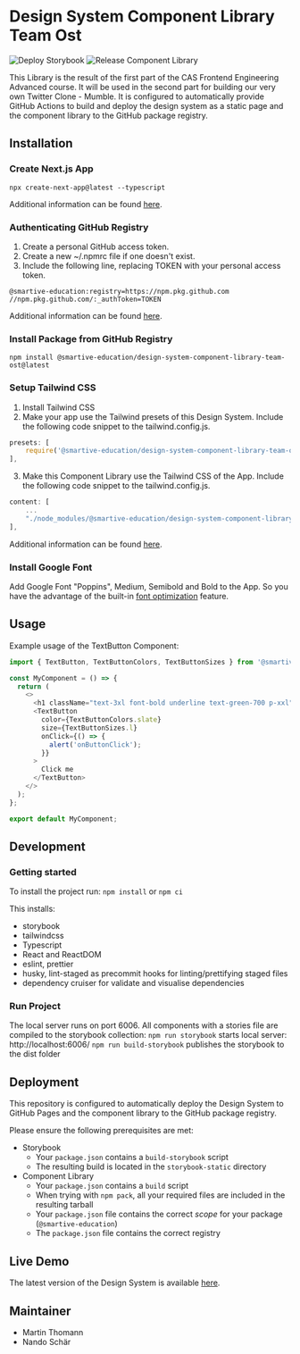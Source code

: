 # Design System Component Library Team Ost

![Deploy Storybook](https://github.com/smartive-education/design-system-component-library-team-ost/actions/workflows/storybook.yml/badge.svg)
![Release Component Library](https://github.com/smartive-education/design-system-component-library-team-ost/actions/workflows/release.yml/badge.svg)

This Library is the result of the first part of the CAS Frontend Engineering
Advanced course. It will be used in the second part for building our very
own Twitter Clone - Mumble. It is configured to automatically provide GitHub
Actions to build and deploy the design system as a static page and the component
library to the GitHub package registry.

## Installation

### Create Next.js App

```console
npx create-next-app@latest --typescript
```

Additional information can be found [here](https://nextjs.org/docs/getting-started).

### Authenticating GitHub Registry

1. Create a personal GitHub access token.
2. Create a new ~/.npmrc file if one doesn't exist.
3. Include the following line, replacing TOKEN with your personal access token.

```console
@smartive-education:registry=https://npm.pkg.github.com
//npm.pkg.github.com/:_authToken=TOKEN
```

Additional information can be found [here](https://docs.github.com/en/packages/working-with-a-github-packages-registry/working-with-the-npm-registry).

### Install Package from GitHub Registry

```console
npm install @smartive-education/design-system-component-library-team-ost@latest
```

### Setup Tailwind CSS

1. Install Tailwind CSS
2. Make your app use the Tailwind presets of this Design System. Include the following code snippet
   to the tailwind.config.js.

```javascript
presets: [
    require('@smartive-education/design-system-component-library-team-ost/tailwind-config')
],
```

3. Make this Component Library use the Tailwind CSS of the App. Include the following code snippet
   to the tailwind.config.js.

```javascript
content: [
    ...
    "./node_modules/@smartive-education/design-system-component-library-team-ost/**/*.{js,ts,jsx,tsx}"
],
```

Additional information can be found [here](https://tailwindcss.com/docs/guides/nextjs).

### Install Google Font

Add Google Font "Poppins", Medium, Semibold and Bold to the App. So you have the advantage of the built-in
[font optimization](https://nextjs.org/docs/basic-features/font-optimization) feature.

## Usage

Example usage of the TextButton Component:

```javascript
import { TextButton, TextButtonColors, TextButtonSizes } from '@smartive-education/design-system-component-library-team-ost';

const MyComponent = () => {
  return (
    <>
      <h1 className="text-3xl font-bold underline text-green-700 p-xxl">Hello World</h1>
      <TextButton
        color={TextButtonColors.slate}
        size={TextButtonSizes.l}
        onClick={() => {
          alert('onButtonClick');
        }}
      >
        Click me
      </TextButton>
    </>
  );
};

export default MyComponent;
```

## Development

### Getting started

To install the project run:
`npm install` or `npm ci`

This installs:

- storybook
- tailwindcss
- Typescript
- React and ReactDOM
- eslint, prettier
- husky, lint-staged as precommit hooks for linting/prettifying staged files
- dependency cruiser for validate and visualise dependencies

### Run Project

The local server runs on port 6006. All components with a stories file are compiled to the storybook collection:
`npm run storybook` starts local server: http://localhost:6006/
`npm run build-storybook` publishes the storybook to the dist folder

## Deployment

This repository is configured to automatically deploy the Design System
to GitHub Pages and the component library to the GitHub package registry.

Please ensure the following prerequisites are met:

- Storybook
  - Your `package.json` contains a `build-storybook` script
  - The resulting build is located in the `storybook-static` directory
- Component Library
  - Your `package.json` contains a `build` script
  - When trying with `npm pack`, all your required files are included in the resulting tarball
  - Your `package.json` file contains the correct _scope_ for your package (`@smartive-education`)
  - The `package.json` file contains the correct registry

## Live Demo

The latest version of the Design System is available [here](https://smartive-education.github.io/design-system-component-library-team-ost).

## Maintainer

- Martin Thomann
- Nando Schär
